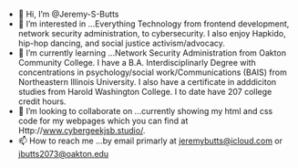 - 👋 Hi, I’m @Jeremy-S-Butts
- 👀 I’m interested in ...Everything Technology from frontend development, network security administration, to cybersecurity.  I also enjoy Hapkido, hip-hop dancing, and social justice
activism/advocacy. 
- 🌱 I’m currently learning ...Network Security Administration from Oakton Community College.  I have a B.A. Interdisciplinarly Degree with concentrations in psychology/social work/Communications (BAIS)
from Northeastern Illinois University.  I also have a certificate in adddiciton studies from Harold Washington College.  I to date have 207 college credit hours. 
- 💞️ I’m looking to collaborate on ...currently showing my html and css code for my webpages which you can find at Http://www.cybergeekjsb.studio/. 
- 📫 How to reach me ...by email primarly at jeremybutts@icloud.com or jbutts2073@oakton.edu
<!---
Jeremy-S-Butts/Jeremy-S-Butts is a ✨ special ✨ repository because its `README.md` (this file) appears on your GitHub profile.
You can click the Preview link to take a look at your changes.
--->
